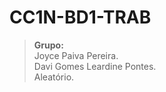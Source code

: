 # CC1N-BD1-TRAB
> <b>Grupo:</b><br>
Joyce Paiva Pereira.<br>
Davi Gomes Leardine Pontes.<br>
Aleatório.<br>
